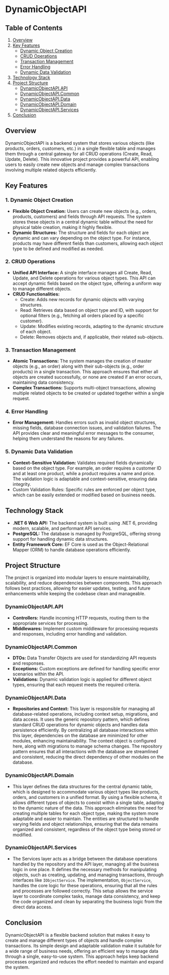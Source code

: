 # DynamicObjectAPI

## Table of Contents

1. [Overview](#overview)
2. [Key Features](#key-features)
   - [Dynamic Object Creation](#1-dynamic-object-creation)
   - [CRUD Operations](#2-crud-operations)
   - [Transaction Management](#3-transaction-management)
   - [Error Handling](#4-error-handling)
   - [Dynamic Data Validation](#5-dynamic-data-validation)
3. [Technology Stack](#technology-stack)
4. [Project Structure](#project-structure)
   - [DynamicObjectAPI.API](#dynamicobjectapiapi)
   - [DynamicObjectAPI.Common](#dynamicobjectapicommon)
   - [DynamicObjectAPI.Data](#dynamicobjectapidata)
   - [DynamicObjectAPI.Domain](#dynamicobjectapidomain)
   - [DynamicObjectAPI.Services](#dynamicobjectapiservices)
5. [Conclusion](#conclusion)

## Overview

DynamicObjectAPI is a backend system that stores various objects (like products, orders, customers, etc.) in a single flexible table and manages them through a central gateway for all CRUD operations (Create, Read, Update, Delete). This innovative project provides a powerful API, enabling users to easily create new objects and manage complex transactions involving multiple related objects efficiently.

## Key Features 

### 1. Dynamic Object Creation
- **Flexible Object Creation:** Users can create new objects (e.g., orders, products, customers) and fields through API requests. The system stores these objects in a central dynamic table without the need for physical table creation, making it highly flexible.
- **Dynamic Structures:** The structure and fields for each object are dynamic and can vary depending on the object type. For instance, products may have different fields than customers, allowing each object type to be defined and modified as needed.

### 2. CRUD Operations
- **Unified API Interface:** A single interface manages all Create, Read, Update, and Delete operations for various object types. This API can accept dynamic fields based on the object type, offering a uniform way to manage different objects.
- **CRUD Functionalities:**
    - Create: Adds new records for dynamic objects with varying structures.
    - Read: Retrieves data based on object type and ID, with support for optional filters (e.g., fetching all orders placed by a specific customer).
    - Update: Modifies existing records, adapting to the dynamic structure of each object.
    - Delete: Removes objects and, if applicable, their related sub-objects.

### 3. Transaction Management
- **Atomic Transactions:** The system manages the creation of master objects (e.g., an order) along with their sub-objects (e.g., order products) in a single transaction. This approach ensures that either all objects are created successfully, or none are created if an error occurs, maintaining data consistency.
- **Complex Transactions:** Supports multi-object transactions, allowing multiple related objects to be created or updated together within a single request.

### 4. Error Handling
- **Error Management:** Handles errors such as invalid object structures, missing fields, database connection issues, and validation failures. The API provides clear and meaningful error messages to the consumer, helping them understand the reasons for any failures.

### 5. Dynamic Data Validation
- **Context-Sensitive Validation:** Validates required fields dynamically based on the object type. For example, an order requires a customer ID and at least one product, while a product requires a name and price. The validation logic is adaptable and context-sensitive, ensuring data integrity.
- Custom Validation Rules: Specific rules are enforced per object type, which can be easily extended or modified based on business needs.

## Technology Stack
- **.NET 6 Web API:** The backend system is built using .NET 6, providing modern, scalable, and performant API services.
- **PostgreSQL:** The database is managed by PostgreSQL, offering strong support for handling dynamic data structures.
- **Entity Framework Core:** EF Core is used as the Object-Relational Mapper (ORM) to handle database operations efficiently.

## Project Structure
The project is organized into modular layers to ensure maintainability, scalability, and reduce dependencies between components. This approach follows best practices, allowing for easier updates, testing, and future enhancements while keeping the codebase clean and manageable.

### DynamicObjectAPI.API
- **Controllers:** Handle incoming HTTP requests, routing them to the appropriate services for processing.
- **Middlewares:** Implement custom middleware for processing requests and responses, including error handling and validation.

### DynamicObjectAPI.Common
- **DTOs:** Data Transfer Objects are used for standardizing API requests and responses.
- **Exceptions:** Custom exceptions are defined for handling specific error scenarios within the API.
- **Validations:** Dynamic validation logic is applied for different object types, ensuring that each request meets the required criteria.

### DynamicObjectAPI.Data
- **Repositories and Context:** This layer is responsible for managing all database-related operations, including context setup, migrations, and data access. It uses the generic repository pattern, which defines standard CRUD operations for dynamic objects and handles data persistence efficiently. By centralizing all database interactions within this layer, dependencies on the database are minimized for other modules, enhancing maintainability. The context object is configured here, along with migrations to manage schema changes. The repository pattern ensures that all interactions with the database are streamlined and consistent, reducing the direct dependency of other modules on the database.

### DynamicObjectAPI.Domain
- This layer defines the data structures for the central dynamic table, which is designed to accommodate various object types like products, orders, and customers in a unified format. By using a flexible schema, it allows different types of objects to coexist within a single table, adapting to the dynamic nature of the data. This approach eliminates the need for creating multiple tables for each object type, making the system more adaptable and easier to maintain. The entities are structured to handle varying fields and object relationships, ensuring that the data remains organized and consistent, regardless of the object type being stored or modified.

### DynamicObjectAPI.Services
- The Services layer acts as a bridge between the database operations handled by the repository and the API layer, managing all the business logic in one place. It defines the necessary methods for manipulating objects, such as creating, updating, and managing transactions, through interfaces like ```IObjectService```. The implementation, ```ObjectService```, handles the core logic for these operations, ensuring that all the rules and processes are followed correctly. This setup allows the service layer to coordinate complex tasks, manage data consistency, and keep the code organized and clean by separating the business logic from the direct data access.

## Conclusion
DynamicObjectAPI is a flexible backend solution that makes it easy to create and manage different types of objects and handle complex transactions. Its simple design and adaptable validation make it suitable for a wide range of business needs, offering an efficient way to manage data through a single, easy-to-use system. This approach helps keep backend processes organized and reduces the effort needed to maintain and expand the system.






